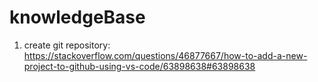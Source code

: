 # knowledgeBase

1.  create git repository: https://stackoverflow.com/questions/46877667/how-to-add-a-new-project-to-github-using-vs-code/63898638#63898638
